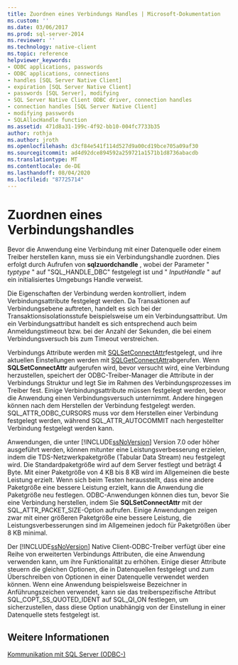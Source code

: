 ```yaml
---
title: Zuordnen eines Verbindungs Handles | Microsoft-Dokumentation
ms.custom: ''
ms.date: 03/06/2017
ms.prod: sql-server-2014
ms.reviewer: ''
ms.technology: native-client
ms.topic: reference
helpviewer_keywords:
- ODBC applications, passwords
- ODBC applications, connections
- handles [SQL Server Native Client]
- expiration [SQL Server Native Client]
- passwords [SQL Server], modifying
- SQL Server Native Client ODBC driver, connection handles
- connection handles [SQL Server Native Client]
- modifying passwords
- SQLAllocHandle function
ms.assetid: 471d8a31-199c-4f92-bb10-004fc7733b35
author: rothja
ms.author: jroth
ms.openlocfilehash: d3cf84e541f114d527d9a00cd19bce705a09af30
ms.sourcegitcommit: ad4d92dce894592a259721a1571b1d8736abacdb
ms.translationtype: MT
ms.contentlocale: de-DE
ms.lasthandoff: 08/04/2020
ms.locfileid: "87725714"
---
```

# <a name="allocating-a-connection-handle"></a>Zuordnen eines Verbindungshandles
  Bevor die Anwendung eine Verbindung mit einer Datenquelle oder einem Treiber herstellen kann, muss sie ein Verbindungshandle zuordnen. Dies erfolgt durch Aufrufen von **sqlzuordchandle** , wobei der Parameter " *typtype* " auf "SQL_HANDLE_DBC" festgelegt ist und " *InputHandle* " auf ein initialisiertes Umgebungs Handle verweist.  
  
 Die Eigenschaften der Verbindung werden kontrolliert, indem Verbindungsattribute festgelegt werden. Da Transaktionen auf Verbindungsebene auftreten, handelt es sich bei der Transaktionsisolationsstufe beispielsweise um ein Verbindungsattribut. Um ein Verbindungsattribut handelt es sich entsprechend auch beim Anmeldungstimeout bzw. bei der Anzahl der Sekunden, die bei einem Verbindungsversuch bis zum Timeout verstreichen.  
  
 Verbindungs Attribute werden mit [SQLSetConnectAttr](../native-client-odbc-api/sqlsetconnectattr.md)festgelegt, und ihre aktuellen Einstellungen werden mit [SQLGetConnectAttr](../native-client-odbc-api/sqlgetconnectattr.md)abgerufen. Wenn **SQLSetConnectAttr** aufgerufen wird, bevor versucht wird, eine Verbindung herzustellen, speichert der ODBC-Treiber-Manager die Attribute in der Verbindungs Struktur und legt Sie im Rahmen des Verbindungsprozesses im Treiber fest. Einige Verbindungsattribute müssen festgelegt werden, bevor die Anwendung einen Verbindungsversuch unternimmt. Andere hingegen können nach dem Herstellen der Verbindung festgelegt werden. SQL_ATTR_ODBC_CURSORS muss vor dem Herstellen einer Verbindung festgelegt werden, während SQL_ATTR_AUTOCOMMIT nach hergestellter Verbindung festgelegt werden kann.  
  
 Anwendungen, die unter [!INCLUDE[ssNoVersion](../../includes/ssnoversion-md.md)] Version 7.0 oder höher ausgeführt werden, können mitunter eine Leistungsverbesserung erzielen, indem die TDS-Netzwerkpaketgröße (Tabular Data Stream) neu festgelegt wird. Die Standardpaketgröße wird auf dem Server festlegt und beträgt 4 Byte. Mit einer Paketgröße von 4 KB bis 8 KB wird im Allgemeinen die beste Leistung erzielt. Wenn sich beim Testen herausstellt, dass eine andere Paketgröße eine bessere Leistung erzielt, kann die Anwendung die Paketgröße neu festlegen. ODBC-Anwendungen können dies tun, bevor Sie eine Verbindung herstellen, indem Sie **SQLSetConnectAttr** mit der SQL_ATTR_PACKET_SIZE-Option aufrufen. Einige Anwendungen zeigen zwar mit einer größeren Paketgröße eine bessere Leistung, die Leistungsverbesserungen sind im Allgemeinen jedoch für Paketgrößen über 8 KB minimal.  
  
 Der [!INCLUDE[ssNoVersion](../../includes/ssnoversion-md.md)] Native Client-ODBC-Treiber verfügt über eine Reihe von erweiterten Verbindungs Attributen, die eine Anwendung verwenden kann, um ihre Funktionalität zu erhöhen. Einige dieser Attribute steuern die gleichen Optionen, die in Datenquellen festgelegt und zum Überschreiben von Optionen in einer Datenquelle verwendet werden können. Wenn eine Anwendung beispielsweise Bezeichner in Anführungszeichen verwendet, kann sie das treiberspezifische Attribut SQL_COPT_SS_QUOTED_IDENT auf SQL_QI_ON festlegen, um sicherzustellen, dass diese Option unabhängig von der Einstellung in einer Datenquelle stets festgelegt ist.  
  
## <a name="see-also"></a>Weitere Informationen  
 [Kommunikation mit SQL Server &#40;ODBC-&#41;](communicating-with-sql-server-odbc.md)  
  
  
